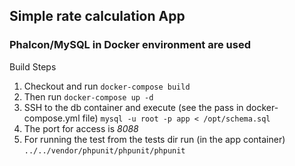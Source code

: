 ## Simple rate calculation App
### Phalcon/MySQL in Docker environment are used

Build Steps
1. Checkout and run ```docker-compose build```
2. Then run ```docker-compose up -d``` 
3. SSH to the db container and execute (see the pass in docker-compose.yml file) ```mysql -u root -p app < /opt/schema.sql```
4. The port for access is *8088*
5. For running the test from the tests dir run (in the app container) ```../../vendor/phpunit/phpunit/phpunit```
